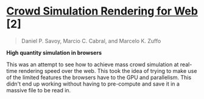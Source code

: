 # [Crowd Simulation Rendering for Web](http://dl.acm.org/citation.cfm?id=2778302) [2]

> Daniel P. Savoy, Marcio C. Cabral, and Marcelo K. Zuffo

**High quantity simulation in browsers**

This was an attempt to see how to achieve mass crowd simulation at real-time rendering speed over the web. This took the idea of trying to make use of the limited features the browsers have to the GPU and parallelism. This didn't end up working without having to pre-compute and save it in a massive file to be read in.